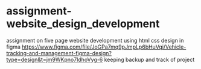 # assignment-website_design_development
assignment on five page website development using html css
design in figma https://www.figma.com/file/JoGPa7mq9pJmpLp6bHuVqi/Vehicle-tracking-and-management-figma-design?type=design&t=jm9WKpno7ldhoVyg-6
keeping backup and track of project

